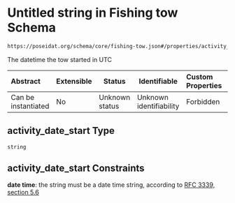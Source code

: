 # Untitled string in Fishing tow Schema

```txt
https://poseidat.org/schema/core/fishing-tow.json#/properties/activity_date_start
```

The datetime the tow started in UTC


| Abstract            | Extensible | Status         | Identifiable            | Custom Properties | Additional Properties | Access Restrictions | Defined In                                                                 |
| :------------------ | ---------- | -------------- | ----------------------- | :---------------- | --------------------- | ------------------- | -------------------------------------------------------------------------- |
| Can be instantiated | No         | Unknown status | Unknown identifiability | Forbidden         | Allowed               | none                | [fishing-tow.json\*](schemas/core/fishing-tow.json "open original schema") |

## activity_date_start Type

`string`

## activity_date_start Constraints

**date time**: the string must be a date time string, according to [RFC 3339, section 5.6](https://tools.ietf.org/html/rfc3339 "check the specification")
